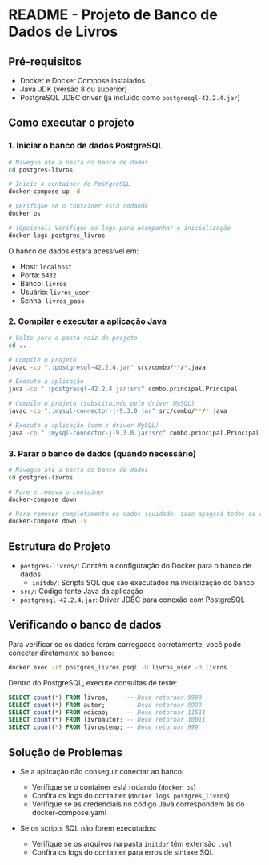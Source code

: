 # README - Projeto de Banco de Dados de Livros

## Pré-requisitos

- Docker e Docker Compose instalados
- Java JDK (versão 8 ou superior)
- PostgreSQL JDBC driver (já incluído como `postgresql-42.2.4.jar`)

## Como executar o projeto

### 1. Iniciar o banco de dados PostgreSQL

```bash
# Navegue até a pasta do banco de dados
cd postgres-livros

# Inicie o container do PostgreSQL
docker-compose up -d

# Verifique se o container está rodando
docker ps

# (Opcional) Verifique os logs para acompanhar a inicialização
docker logs postgres_livros
```

O banco de dados estará acessível em:

- Host: `localhost`
- Porta: `5432`
- Banco: `livros`
- Usuário: `livros_user`
- Senha: `livros_pass`

### 2. Compilar e executar a aplicação Java

```bash
# Volte para a pasta raiz do projeto
cd ..

# Compile o projeto
javac -cp ".:postgresql-42.2.4.jar" src/combo/**/*.java

# Execute a aplicação
java -cp ".:postgresql-42.2.4.jar:src" combo.principal.Principal
```

```bash
# Compile o projeto (substituindo pelo driver MySQL)
javac -cp ".:mysql-connector-j-9.3.0.jar" src/combo/**/*.java

# Execute a aplicação (com o driver MySQL)
java -cp ".:mysql-connector-j-9.3.0.jar:src" combo.principal.Principal
```

### 3. Parar o banco de dados (quando necessário)

```bash
# Navegue até a pasta do banco de dados
cd postgres-livros

# Pare e remova o container
docker-compose down

# Para remover completamente os dados (cuidado: isso apagará todos os dados)
docker-compose down -v
```

## Estrutura do Projeto

- `postgres-livros/`: Contém a configuração do Docker para o banco de dados
  - `initdb/`: Scripts SQL que são executados na inicialização do banco
- `src/`: Código fonte Java da aplicação
- `postgresql-42.2.4.jar`: Driver JDBC para conexão com PostgreSQL

## Verificando o banco de dados

Para verificar se os dados foram carregados corretamente, você pode conectar diretamente ao banco:

```bash
docker exec -it postgres_livros psql -U livros_user -d livros
```

Dentro do PostgreSQL, execute consultas de teste:

```sql
SELECT count(*) FROM livros;     -- Deve retornar 9999
SELECT count(*) FROM autor;      -- Deve retornar 9999
SELECT count(*) FROM edicao;     -- Deve retornar 11511
SELECT count(*) FROM livroautor; -- Deve retornar 10011
SELECT count(*) FROM livrostemp; -- Deve retornar 999
```

## Solução de Problemas

- Se a aplicação não conseguir conectar ao banco:

  - Verifique se o container está rodando (`docker ps`)
  - Confira os logs do container (`docker logs postgres_livros`)
  - Verifique se as credenciais no código Java correspondem às do docker-compose.yaml

- Se os scripts SQL não forem executados:
  - Verifique se os arquivos na pasta `initdb/` têm extensão `.sql`
  - Confira os logs do container para erros de sintaxe SQL
